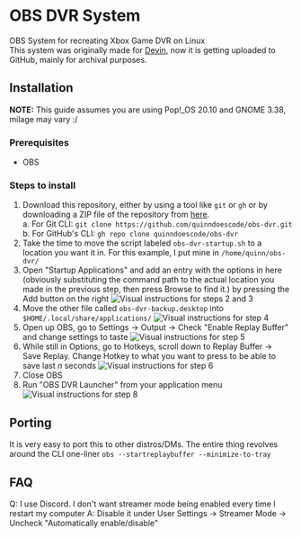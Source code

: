 # OBS DVR System
OBS System for recreating Xbox Game DVR on Linux  
This system was originally made for [Devin](https://github.com/HiItsDevin), now it is getting uploaded to GitHub, mainly for archival purposes.

## Installation
**NOTE:** This guide assumes you are using Pop!\_OS 20.10 and GNOME 3.38, milage may vary :/
### Prerequisites
- OBS

### Steps to install
1. Download this repository, either by using a tool like `git` or `gh` or by downloading a ZIP file of the repository from [here](https://github.com/quinndoescode/obs-dvr/archive/refs/heads/trunk.zip).  
  a. For Git CLI: `git clone https://github.com/quinndoescode/obs-dvr.git`  
  b. For GitHub's CLI: `gh repo clone quinndoescode/obs-dvr`
2. Take the time to move the script labeled `obs-dvr-startup.sh` to a location you want it in. For this example, I put mine in `/home/quinn/obs-dvr/`
3. Open "Startup Applications" and add an entry with the options in here (obviously substituting the command path to the actual location you made in the previous step, then press Browse to find it.) by pressing the Add button on the right
![Visual instructions for steps 2 and 3](https://i.imgur.com/nYzpFZi.png)
4. Move the other file called `obs-dvr-backup.desktop` into `$HOME/.local/share/applications/`
![Visual instructions for step 4](https://i.imgur.com/Ygf4igN.png)
5. Open up OBS, go to Settings -> Output -> Check "Enable Replay Buffer" and change settings to taste
![Visual instructions for step 5](https://i.imgur.com/06Bi06W.png)
6. While still in Options, go to Hotkeys, scroll down to Replay Buffer -> Save Replay. Change Hotkey to what you want to press to be able to save last *n* seconds
![Visual instructions for step 6](https://i.imgur.com/0VpswAj.png)
7. Close OBS
8. Run "OBS DVR Launcher" from your application menu
![Visual instructions for step 8](https://i.imgur.com/46muXcM.png)

## Porting
It is very easy to port this to other distros/DMs. The entire thing revolves around the CLI one-liner `obs --startreplaybuffer --minimize-to-tray`

## FAQ
Q: I use Discord. I don't want streamer mode being enabled every time I restart my computer
A: Disable it under User Settings -> Streamer Mode -> Uncheck "Automatically enable/disable"
